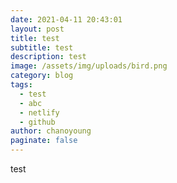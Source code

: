 ```yaml
---
date: 2021-04-11 20:43:01
layout: post
title: test
subtitle: test
description: test
image: /assets/img/uploads/bird.png
category: blog
tags:
  - test
  - abc
  - netlify
  - github
author: chanoyoung
paginate: false
---
```

test